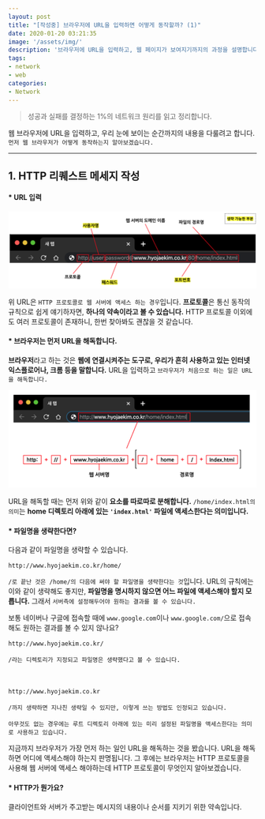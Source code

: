 ```yaml
---
layout: post
title: "[작성중] 브라우저에 URL을 입력하면 어떻게 동작할까? (1)"
date: 2020-01-20 03:21:35
image: '/assets/img/'
description: '브라우저에 URL을 입력하고, 웹 페이지가 보여지기까지의 과정을 설명합니다.'
tags:
- network
- web
categories:
- Network
---
```


> 성공과 실패를 결정하는 1%의 네트워크 원리를 읽고 정리합니다.

웹 브라우저에 URL을 입력하고, 우리 눈에 보이는 순간까지의 내용을 다룰려고 합니다. `먼저 웹 브라우저가 어떻게 동작하는지 알아보겠습니다.`

---

## 1. HTTP 리퀘스트 메세지 작성

#### \* URL 입력

![URL 입력](/assets/img/network(1)/URL_입력.png)

위 URL은 `HTTP 프로토콜로 웹 서버에 액세스 하는 경우`입니다. **프로토콜**은 통신 동작의 규칙으로 쉽게 얘기하자면, **하나의 약속이라고 볼 수 있습니다.** HTTP 프로토콜 이외에도 여러 프로토콜이 존재하니, 한번 찾아봐도 괜찮을 것 같습니다.

#### \* 브라우저는 먼저 URL을 해독합니다.

**브라우저**라고 하는 것은 **웹에 연결시켜주는 도구로, 우리가 흔히 사용하고 있는 인터넷 익스플로어나, 크롬 등을 말합니다.**
URL을 입력하고 `브라우저가 처음으로 하는 일은 URL을 해독합니다.`

![URL 해독](/assets/img/network(1)/URL_해독.png)

URL을 해독할 때는 먼저 위와 같이 **요소를 따로따로 분해합니다.** `/home/index.html의 의미`는 **home 디렉토리 아래에 있는 `'index.html'` 파일에 액세스한다는 의미입니다.**

#### \* 파일명을 생략한다면?

다음과 같이 파일명을 생략할 수 있습니다.

```
http://www.hyojaekim.co.kr/home/
```

`/로 끝난 것은 /home/의 다음에 써야 할 파일명을 생략한다는 것`입니다. URL의 규칙에는 이와 같이 생략해도 좋지만, **파일명을 명시하지 않으면 어느 파일에 액세스해야 할지 모릅니다.** 그래서 `서버측에 설정해두어야 원하는 결과를 볼 수 있습니다.`

보통 네이버나 구글에 접속할 때에 `www.google.com`이나 `www.google.com/`으로 접속해도 원하는 결과를 볼 수 있지 않나요?

```
http://www.hyojaekim.co.kr/

/라는 디렉토리가 지정되고 파일명은 생략했다고 볼 수 있습니다.



http://www.hyojaekim.co.kr

/까지 생략하면 지나친 생략일 수 있지만, 이렇게 쓰는 방법도 인정되고 있습니다.

아무것도 없는 경우에는 루트 디렉토리 아래에 있는 미리 설정된 파일명을 액세스한다는 의미로 사용하고 있습니다.
```

지금까지 브라우저가 가장 먼저 하는 일인 URL을 해독하는 것을 봤습니다. URL을 해독하면 어디에 액세스해야 하는지 판명됩니다. 그 후에는 브라우저는 HTTP 프로토콜을 사용해 웹 서버에 액세스 해야하는데 HTTP 프로토콜이 무엇인지 알아보겠습니다.


#### \* HTTP가 뭔가요?

클라이언트와 서버가 주고받는 메시지의 내용이나 순서를 지키기 위한 약속입니다.
